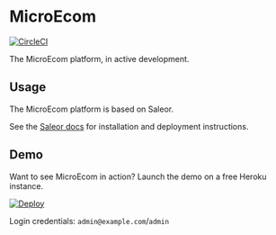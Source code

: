 MicroEcom
======

[![CircleCI](https://circleci.com/gh/mikeres0/MicroEcom.svg?style=svg)](https://circleci.com/gh/mikeres0/MicroEcom)

The MicroEcom platform, in active development.


Usage
-----
The MicroEcom platform is based on Saleor.

See the [Saleor docs](https://saleor.readthedocs.io) for installation and deployment instructions.


Demo
----

Want to see MicroEcom in action? Launch the demo on a free Heroku instance.

[![Deploy](https://www.herokucdn.com/deploy/button.png)](https://heroku.com/deploy)

Login credentials: `admin@example.com`/`admin`

